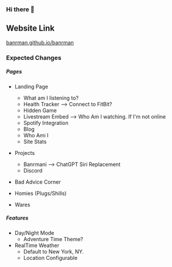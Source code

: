 ### Hi there 👋
## Website Link
[banrman.github.io/banrman](banrman.github.io/banrman) 

### Expected Changes

##### Pages
- Landing Page
  - What am I listening to?
  - Health Tracker --> Connect to FitBit?
  - Hidden Game
  - Livestream Embed --> Who Am I watching. If I'm not online
  - Spotify Integration
  - Blog
  - Who Ami I
  - Site Stats
  
- Projects
  - Banrmani --> ChatGPT Siri Replacement
  - Discord
- Bad Advice Corner
- Homies (Plugs/Shills)
- Wares

##### Features
- Day/Night Mode
  - Adventure Time Theme?
- RealTime Weather
  - Default to New York, NY.
  - Location Configurable



<!--
**banrman/banrman** is a ✨ _special_ ✨ repository because its `README.md` (this file) appears on your GitHub profile.

Here are some ideas to get you started:

- 🔭 I’m currently working on ...
- 🌱 I’m currently learning ...
- 👯 I’m looking to collaborate on ...
- 🤔 I’m looking for help with ...
- 💬 Ask me about ...
- 📫 How to reach me: ...
- 😄 Pronouns: ...
- ⚡ Fun fact: ...
-->
